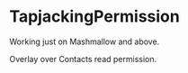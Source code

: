 # TapjackingPermission

Working just on Mashmallow and above.

Overlay over Contacts read permission.
